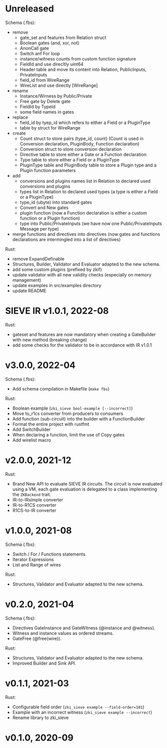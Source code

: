 # Unreleased

Schema (.fbs):
- remove
  - gate_set and features from Relation struct
  - Boolean gates (and, xor, not)
  - AnonCall gate
  - Switch anf For loop
  - instance/witness counts from custom function signature
  - FieldId and use direcltly uint64
  - Header table and move its content into Relation, PublicInputs, PrivateInputs
  - field_id from WireRange
  - WireList and use directly [WireRange]
- rename
  - Instance/Wirness by Public/Private
  - Free gate by Delete gate
  - FieldId by TypeId
  - some field names in gates
- replace
  - field_id by tyep_id which refers to either a Field or a PluginType
  - table by struct for WireRange
- create
  - Count struct to store pairs (type_id, count)
    (Count is used in Conversion declaration, PluginBody, Function declaration)
  - Conversion struct to store conversion declaration
  - Directive table to store either a Gate or a Function declaration
  - Type table to store either a Field or a PluginType
  - PluginType table and PluginBody table to store a Plugin type and a Plugin function parameters
- add
  - conversions and plugins names list in Relation to declared used conversions and plugins
  - types list in Relation to declared used types (a type is either a Field or a PluginType)
  - type_id (ubyte) into standard gates
  - Convert and New gates
  - plugin function (now a Function declaration is either a custom function or a Plugin function)
  - type into Public/PrivateInputs (we have now one Public/PrivateInputs Message per type)
- merge functions and directives into directives
  (now gates and functions declarations are intermingled into a list of directives)

Rust:
- remove ExpandDefinable
- Structures, Builder, Validator and Evaluator adapted to the new schema.
- add some custom plugins (prefixed by zkif)
- update validator with all new validity checks (especially on memory management)
- update examples in src/examples directory
- update README

# SIEVE IR v1.0.1, 2022-08

Rust:
- gateset and features are now mandatory when creating a GateBuilder with new method (breaking change)
- add some checks for the validator to be in accordance with IR v1.0.1

# v3.0.0, 2022-04

Schema (.fbs):
- Add schema compilation in Makefile (`make fbs`)

Rust:
- Boolean example (`zki_sieve bool-example [--incorrect]`)
- Move to_r1cs converter from producers to consumers
- Add function (sub-circuit) into the builder with a FunctionBuilder
- Format the entire project with rustfmt
- Add SwitchBuilder
- When declaring a function, limit the use of Copy gates
- Add wirelist macro

# v2.0.0, 2021-12

Rust:
- Brand New API to evaluate SIEVE IR circuits. The circuit is now evaluated using a VM, each gate evaluation is 
delegated to a class implementing the `ZKBackend` trait.
- IR-to-IRsimple converter
- IR-to-R1CS converter
- R1CS-to-IR converter


# v1.0.0, 2021-08

Schema (.fbs):
- Switch / For / Functions statements.
- Iterator Expressions
- List and Range of wires

Rust:
- Structures, Validator and Evaluator adapted to the new schema.


# v0.2.0, 2021-04

Schema (.fbs):
- Directives GateInstance and GateWitness (@instance and @witness).
- Witness and instance values as ordered streams.
- GateFree (@free(wire)).

Rust:
- Structures, Validator and Evaluator adapted to the new schema.
- Improved Builder and Sink API.

# v0.1.1, 2021-03

Rust:
- Configurable field order (`zki_sieve example --field-order=101`)
- Example with an incorrect witness (`zki_sieve example --incorrect`)
- Rename library to zki_sieve

# v0.1.0, 2020-09
